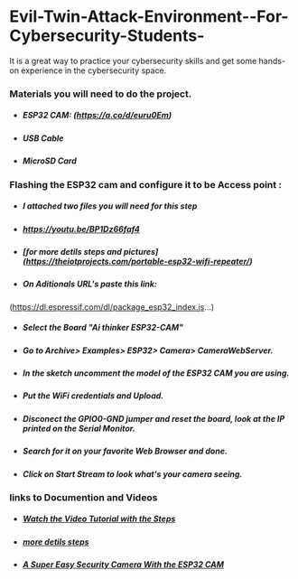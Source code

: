# Evil-Twin-Attack-Environment--For-Cybersecurity-Students-
It is a great way to practice your cybersecurity skills and get some hands-on experience in the cybersecurity space.




### Materials you will need to do the project.
* ##### ESP32 CAM: (https://a.co/d/euru0Em)
* ##### USB Cable
* ##### MicroSD Card

### Flashing the ESP32 cam and configure it to be Access point : 
* ##### I attached two files you will need for this step


* ##### https://youtu.be/BP1Dz66faf4
* ##### [for more detils steps and pictures] (https://theiotprojects.com/portable-esp32-wifi-repeater/)
* ##### On Aditionals URL's paste this link:

(https://dl.espressif.com/dl/package_esp32_index.js...)

* ##### Select the Board "Ai thinker ESP32-CAM"
* ##### Go to Archive> Examples> ESP32> Camera> CameraWebServer.
* ##### In the sketch uncomment the model of the ESP32 CAM you are using.
* ##### Put the WiFi credentials and Upload.
* ##### Disconect the GPIO0-GND jumper and reset the board, look at the IP printed on the Serial Monitor.
* ##### Search for it on your favorite Web Browser and done.
* ##### Click on Start Stream to look what's your camera seeing.



### links to Documention and Videos

* ##### [Watch the Video Tutorial with the Steps ](https://youtu.be/36p9To2hfak)

* ##### [more detils steps](https://youtu.be/36p9To2hfak](https://randomnerdtutorials.com/esp32-cam-video-streaming-web-server-camera-home-assistant/))

* ##### [A Super Easy Security Camera With the ESP32 CAM ](https://youtu.be/36p9To2hfak](https://www.instructables.com/A-Super-Easy-Security-Camera-With-the-ESP32-CAM/))

